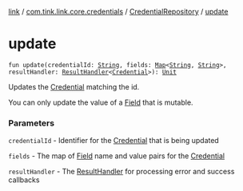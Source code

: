 [link](../../index.md) / [com.tink.link.core.credentials](../index.md) / [CredentialRepository](index.md) / [update](./update.md)

# update

`fun update(credentialId: `[`String`](https://kotlinlang.org/api/latest/jvm/stdlib/kotlin/-string/index.html)`, fields: `[`Map`](https://kotlinlang.org/api/latest/jvm/stdlib/kotlin.collections/-map/index.html)`<`[`String`](https://kotlinlang.org/api/latest/jvm/stdlib/kotlin/-string/index.html)`, `[`String`](https://kotlinlang.org/api/latest/jvm/stdlib/kotlin/-string/index.html)`>, resultHandler: `[`ResultHandler`](../../com.tink.service.handler/-result-handler/index.md)`<`[`Credential`](../../com.tink.model.credential/-credential/index.md)`>): `[`Unit`](https://kotlinlang.org/api/latest/jvm/stdlib/kotlin/-unit/index.html)

Updates the [Credential](../../com.tink.model.credential/-credential/index.md) matching the id.

You can only update the value of a [Field](../../com.tink.model.misc/-field/index.md) that is mutable.

### Parameters

`credentialId` - Identifier for the [Credential](../../com.tink.model.credential/-credential/index.md) that is being updated

`fields` - The map of [Field](../../com.tink.model.misc/-field/index.md) name and value pairs for the [Credential](../../com.tink.model.credential/-credential/index.md)

`resultHandler` - The [ResultHandler](../../com.tink.service.handler/-result-handler/index.md) for processing error and success callbacks